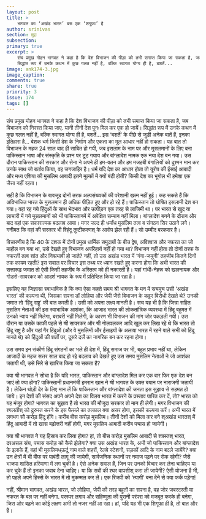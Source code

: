 ```yaml
---
layout: post
title: >
    भागवत का ‘अखंड भारत’ बस एक ‘शगूफा’ है 
author: srinivas
section: मुद्दा
subsection:
primary: true
excerpt: >
    संघ प्रमुख मोहन भागवत ने कहा है कि देश विभाजन की पीड़ा को तभी समाप्त किया जा सकता है, जब विभाजन को निरस्त किया जाए. यानी तीनों देश पुनः मिल कर एक हो जायें।
	सिद्धांत रूप में उनके कथन में कुछ गलत नहीं है, बल्कि स्वागत योग्य ही है, बशर्ते...
image: ank174-3.jpg
image_caption: 
comments: true
share: true
priority: 3
issue: 174
tags: []
---
```


संघ प्रमुख मोहन भागवत ने कहा है कि देश विभाजन की पीड़ा को तभी समाप्त किया जा सकता है, जब विभाजन को निरस्त किया जाए. यानी तीनों देश पुनः मिल कर एक हो जायें।
सिद्धांत रूप में उनके कथन में कुछ गलत नहीं है, बल्कि स्वागत योग्य ही है, बशर्ते... इस ‘बशर्ते’ के पीछे से जुड़ी अनेक बातें हैं, इनका इतिहास है...
बेशक धर्म किसी देश के निर्माण और एकता का मूल आधार नहीं हो सकता। यह बात तो विभाजन के महज 24 साल बाद ही साबित हो गयी, जब इसलाम के नाम पर और मुसलमानों के लिए बना पाकिस्तान भाषा और संस्कृति के प्रश्न पर टूट गयाय और बांग्लादेश नामक एक नया देश बन गया। उस दौरान पाकिस्तान की सरकार और सेना ने अपने ही हम-वतन और हम मजहबी बंगालियों को दुश्मन मान कर उनके साथ जो बर्ताव किया, वह जगजाहिर है। धर्म यदि देश का आधार होता तो यूरोप की ईसाई आबादी और मध्य एशिया की मुसलिम आबादी इतने मुल्कों में क्यों बंटी होती? किसी देश का भूगोल भी हमेशा एक जैसा नहीं रहता।

सही है कि विभाजन के बावजूद  दोनों तरफ अल्पसंख्यकों की परेशानी खत्म नहीं हुई। कह सकते हैं कि अविभाजित भारत के मुसलमान ही अधिक पीड़ित हुए और हो रहे हैं। पाकिस्तान तो घोषित इसलामी देश बन गया। वहां रह गये हिंदुओं के साथ भेदभाव और उत्पीड़न एक तरह से लाजिमी था। पर भारत से खुद या लाचारी में गये मुसलमानों को भी पाकिस्तानमें में अपेक्षित सम्मान नहीं मिला। बांग्लादेश बनने के दौरान और बाद वहां एक सकारात्मक बदलाव आया। मगर जल्द ही धर्मांध मुसलिम तत्व व संगठन सिर उठाने लगे। गनीमत कि वहां की सरकार भी श्हिंदू तुष्टीकरणश् के आरोप झेल रही हैं। सो उम्मीद बरकरार है।

विचारणीय है कि 40 के दशक में दोनों प्रमुख धार्मिक समुदायों के बीच द्वेष, अविश्वास और नफरत का जो माहौल बन गया था, उसे देखते हुए विभाजन अपरिहार्य नहीं हो गया था? विभाजन नहीं होता तो दोनों तरफ के नफरती तत्व शांत और निष्प्रभावी हो जाते? नहीं, तो उस अखंड भारत में ‘गंगा-जमुनी’ तहजीब कितने दिनों तक कायम रहती? इस सवाल पर विचार इस तथ्य पर ध्यान रखते हुए करना होगा कि अभी भारत की सत्तारूढ़ जमात तो ऐसी किसी तहजीब के अस्तित्व को ही नकारती है। यहां गांधी-नेहरू को खलनायक और गोडसे-सावरकर को आदर्श नायक के रूप में प्रतिष्ठित किया जा रहा है।

इसलिए यह जिज्ञासा स्वाभाविक  है कि क्या ऐसा कहते समय श्री भागवत के मन में सचमुच उसी ‘अखंड भारत’ की कल्पना थी, जिसका सपना डॉ लोहिया और जेपी जैसे विभाजन के कट्टर विरोधी देखते थे?  उनकी जमात तो ‘हिंदू राष्ट्र’ की बात करती है। उसी को अपना लक्ष्य मानती है। सच यह भी है कि जिन्ना सहित मुसलिम नेताओं की इस स्वाभाविक आशंका, कि आजाद भारत की लोकतांत्रिक व्यवस्था में हिंदू बहुमत में उनको न्याय नहीं मिलेगा, बराबरी नहीं मिलेगी,  के कारण भी विभाजन की मांग जोर पकड़ती गयी। उस दौरान या उसके काफी पहले से श्री सावरकर और श्री गोलवलकर आदि खुल कर लिख रहे थे कि भारत तो हिंदू राष्ट्र है और यहां गैर हिंदुओं (और वे मुसलिमों और ईसाइयों के अलावा भारत में रहने वाले सभी को हिंदू मानते थे) को हिंदुओं की शर्तों पर, दूसरे दर्जे का नागरिक बन कर रहना होगा।

उस समय इन संकीर्ण हिंदू संगठनों का भले ही देश में, हिंदू समाज पर भी, बहुत प्रभाव नहीं था, लेकिन आजादी के महज सत्तर साल बाद हो रहे बदलाव को देखते हुए उस समय मुसलिम नेताओं ने जो आशंका जतायी थी, उसे सिरे से खारिज किया जा सकता है?

क्या श्री भागवत ने सोचा है कि यदि भारत, पाकिस्तान और बांग्लादेश मिल कर एक बार फिर  एक देश बन जाएं तो क्या होगा?
पाकिस्तानी प्रधानमंत्री इमरान खान ने श्री भागवत के उक्त बयान पर नाराजगी जतायी है। लेकिन थोड़ी देर के लिए मान लें कि पाकिस्तान और बांग्लादेश की जनता इस सुझाव से सहमत हो जाये। इन देशों की संसद अपने अपने देश का विलय भारत में करने के प्रस्ताव पारित कर दें,  तो? भारत को यह मंजूर होगा? भागवत का सुझाव है तो भारत की मौजूदा सरकार तो मान ही लेगी। मगर विभाजन की श्गलतीश् को दुरुस्त करने के इस फैसले का तत्काल क्या असर होगा, इसकी कल्पना करें।
अभी भारत में लगभग सौ करोड़ हिंदू होंगे। करीब बीस करोड़ मुसलिम। तीनों देशों को मिला कर बने श्अखंड भारतश् में हिंदू आबादी में तो खास बढ़ोत्तरी नहीं होगी, मगर मुसलिम आबादी करीब पचास हो जायेगी।

क्या श्री भागवत ने यह हिसाब कर लिया होगा? हां, तो बीस करोड़ मुसलिम आबादी से श्त्रस्तश् भारत, दरअसल संघ, पचास करोड़ को कैसे झेलेगा?
क्या उस अखंड भारत के, अभी जो पाकिस्तान और बांग्लादेश के इलाके हैं, वहां भी मुसलिमध्ऊर्दू नाम वाले शहरों, रेलवे स्टेशनों, सड़कों आदि के नाम बदले जायेंगे? क्या उन क्षेत्रों में भी बीफ पर पाबंदी लागू की जायेगी, सार्वजनिक स्थानों पर नमाज पढ़ने पर रोक रहेगी? जैसे भाजपा शासित हरियाणा में लग चुकी है। ऐसे अनेक सवाल हैं, जिन पर उनको विचार कर लेना चाहिएय या कर चुके हैं तो इनका जवाब देना चाहिए। या कि सबों की श्घर वापसीश् करा ली जायेगी? ऐसी योजना है भी, तो पहले अपने हिस्से के भारत में तो मुकम्मल कर लें। एक रिजवी को ‘त्यागी’ बना देने से क्या फर्क पड़ेगा!

नहीं, श्रीमान भागवत, अखंड भारत, जो लोहिया, जेपी की तरह बहुतों का सपना है, वह जोर जबरदस्ती या नफरत के बल पर नहीं बनेगा. परस्पर लगाव और सहिष्णुता की पुरानी परंपरा को मजबूत करके ही बनेगा, जिस ओर बढ़ने का कोई लक्षण अभी तो नजर नहीं आ रहा। हां, यदि यह भी एक शिगूफा ही है, तो बात और है।

